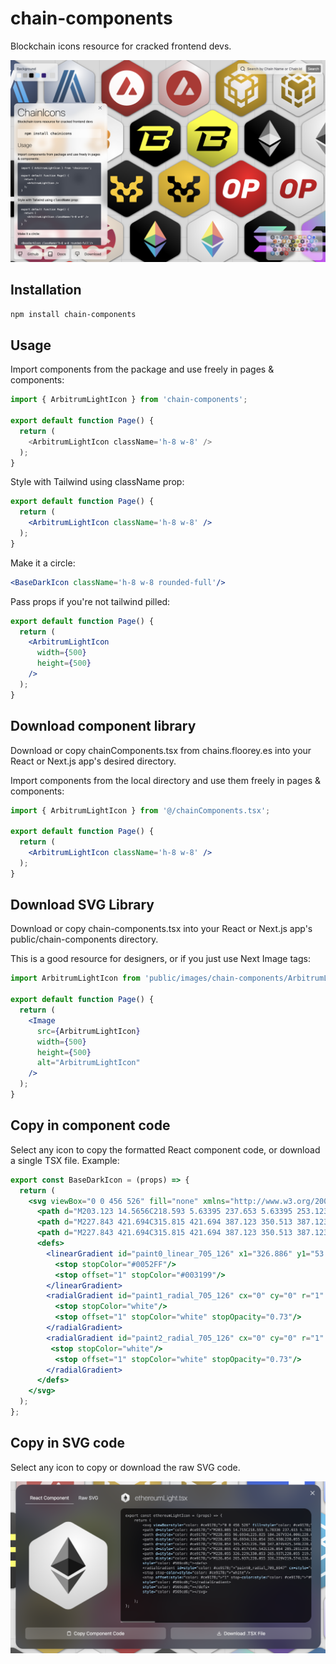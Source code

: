 # chain-components

Blockchain icons resource for cracked frontend devs.

![ui screenshot](/public/images/screenshot.png)


## Installation

```sh
npm install chain-components
```

## Usage

Import components from the package and use freely in pages & components:
```js
import { ArbitrumLightIcon } from 'chain-components';

export default function Page() {
  return (
    <ArbitrumLightIcon className='h-8 w-8' />
  );
}
```

Style with Tailwind using className prop:

```jsx
export default function Page() {
  return (
    <ArbitrumLightIcon className='h-8 w-8' />
  );
}
```

Make it a circle:

```jsx
<BaseDarkIcon className='h-8 w-8 rounded-full'/>
```
Pass props if you're not tailwind pilled:


```jsx
export default function Page() {
  return (
    <ArbitrumLightIcon
      width={500}
      height={500}
    />
  );
}
```

## Download component library

Download or copy chainComponents.tsx from chains.floorey.es into your React or Next.js app's desired directory. 

Import components from the local directory and use them freely in pages & components:

```jsx
import { ArbitrumLightIcon } from '@/chainComponents.tsx';

export default function Page() {
  return (
    <ArbitrumLightIcon className='h-8 w-8' />
  );
}
```

## Download SVG Library

Download or copy chain-components.tsx into your React or Next.js app's public/chain-components directory. 

This is a good resource for designers, or if you just use Next Image tags:

```jsx
import ArbitrumLightIcon from 'public/images/chain-components/ArbitrumLightIcon';

export default function Page() {
  return (
    <Image
      src={ArbitrumLightIcon}
      width={500}
      height={500}
      alt="ArbitrumLightIcon"
    />
  );
}
```

## Copy in component code

Select any icon to copy the formatted React component code, or download a single TSX file. Example:

```jsx
export const BaseDarkIcon = (props) => {
  return (
    <svg viewBox="0 0 456 526" fill="none" xmlns="http://www.w3.org/2000/svg" {...props}>
      <path d="M203.123 14.5656C218.593 5.63395 237.653 5.63395 253.123 14.5656L430.52 116.985C445.99 125.917 455.52 142.423 455.52 160.287V365.131C455.52 382.995 445.989 399.502 430.519 408.433L253.122 510.846C237.653 519.777 218.594 519.777 203.125 510.846L25.728 408.433C10.2573 399.502 0.726807 382.995 0.726807 365.131V160.287C0.726807 142.423 10.2568 125.917 25.7268 116.985L203.123 14.5656Z" fill="url(#paint0_linear_705_126)"/>
      <path d="M227.843 421.694C315.815 421.694 387.123 350.513 387.123 262.694C387.123 174.875 315.815 103.694 227.843 103.694C144.388 103.694 75.9285 167.778 69.1233 249.326H279.652V276.063H69.1233C75.9285 357.611 144.388 421.694 227.843 421.694Z" fill="url(#paint1_radial_705_126)"/>
      <path d="M227.843 421.694C315.815 421.694 387.123 350.513 387.123 262.694C387.123 174.875 315.815 103.694 227.843 103.694C144.388 103.694 75.9285 167.778 69.1233 249.326H279.652V276.063H69.1233C75.9285 357.611 144.388 421.694 227.843 421.694Z" fill="url(#paint2_radial_705_126)"/>
      <defs>
        <linearGradient id="paint0_linear_705_126" x1="326.886" y1="53.8995" x2="28.0167" y2="628.41" gradientUnits="userSpaceOnUse">
          <stop stopColor="#0052FF"/>
          <stop offset="1" stopColor="#003199"/>
        </linearGradient>
        <radialGradient id="paint1_radial_705_126" cx="0" cy="0" r="1" gradientUnits="userSpaceOnUse" gradientTransform="translate(316.319 164.909) rotate(121.405) scale(300.86)">
          <stop stopColor="white"/>
          <stop offset="1" stopColor="white" stopOpacity="0.73"/>
        </radialGradient>
        <radialGradient id="paint2_radial_705_126" cx="0" cy="0" r="1" gradientUnits="userSpaceOnUse" gradientTransform="translate(316.319 164.909) rotate(121.405) scale(300.86)">
         <stop stopColor="white"/>
          <stop offset="1" stopColor="white" stopOpacity="0.73"/>
        </radialGradient>
      </defs>
    </svg>
  );
};
```

## Copy in SVG code

Select any icon to copy or download the raw SVG code.

![ui screenshot](/public/images/screenshot2.png)






